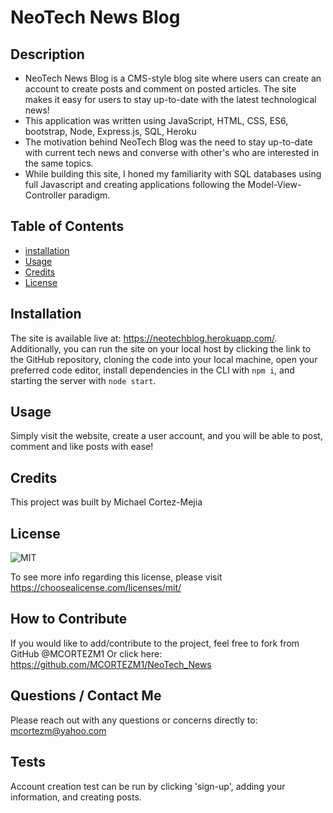 
  # NeoTech News Blog

  ## **Description**
   
  - NeoTech News Blog is a CMS-style blog site where users can create an account to create posts and comment on posted articles. The site makes it easy for users to stay up-to-date with the latest technological news!
  - This application was written using JavaScript, HTML, CSS, ES6, bootstrap, Node, Express.js, SQL, Heroku
  - The motivation behind NeoTech Blog was the need to stay up-to-date with current tech news and converse with other's who are interested in the same topics.
  - While building this site, I honed my familiarity with SQL databases using full Javascript and creating applications following the Model-View-Controller paradigm.

  ## **Table of Contents** 
  
  - [installation](#installation)
  - [Usage](#usage)
  - [Credits](#credits)
  - [License](#license)

  ## **Installation**
  
  The site is available live at: https://neotechblog.herokuapp.com/. Additionally, you can run the site on your local host by clicking the link to the GitHub repository, cloning the code into your local machine, open your preferred code editor, install dependencies in the CLI with `npm i`, and starting the server with `node start`.


  ## **Usage**

  Simply visit the website, create a user account, and you will be able to post, comment and like posts with ease!


  ## **Credits** 

  This project was built by Michael Cortez-Mejia 


  
  ## **License**

  ![MIT](https://img.shields.io/static/v1?label=License&message=MIT&color=success)

  To see more info regarding this license, please visit https://choosealicense.com/licenses/mit/
  


  ## **How to Contribute**

  If you would like to add/contribute to the project, feel free to fork from GitHub @MCORTEZM1 
  Or click here: https://github.com/MCORTEZM1/NeoTech_News

  ## **Questions / Contact Me**

  Please reach out with any questions or concerns directly to: mcortezm@yahoo.com


## **Tests**

  Account creation test can be run by clicking 'sign-up', adding your information, and creating posts. 